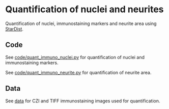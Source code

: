 # Quantification of nuclei and neurites

Quantification of nuclei, immunostaining markers and neurite area using [StarDist](https://github.com/stardist/stardist).

## Code

See [code/quant_immuno_nuclei.py](code/quant_immuno_nuclei.py) for quantification of nuclei and immunostaining markers.

See [code/quant_immuno_neurite.py](code/quant_immuno_neurite.py) for quantification of neurite area.

## Data

See [data](https://osf.io/8gw5c/files/osfstorage) for CZI and TIFF immunostaining images used for quantification.
